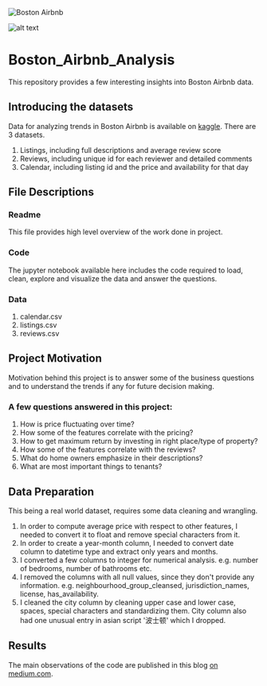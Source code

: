 ![Boston Airbnb](https://www.google.com/url?sa=i&source=images&cd=&cad=rja&uact=8&ved=2ahUKEwj25oPWmpzlAhWwzIUKHW5TDlMQjhx6BAgBEAI&url=http%3A%2F%2Fmassrealestatelawblog.com%2F2018%2F11%2F13%2Fairbnb-seeks-federal-injunction-against-boston-short-term-rental-rules%2F&psig=AOvVaw1Kw_p1JDPGljDlXZy--iwp&ust=1571158119900165)

![alt text](http://url/to/img.png)

# Boston_Airbnb_Analysis
This repository provides a few interesting insights into Boston Airbnb data.

## Introducing the datasets
Data for analyzing trends in Boston Airbnb is available on [kaggle](https://www.kaggle.com/airbnb/boston).
There are 3 datasets. 
  1. Listings, including full descriptions and average review score 
  2. Reviews, including unique id for each reviewer and detailed comments 
  3. Calendar, including listing id and the price and availability for that day
  
## File Descriptions
### Readme
This file provides high level overview of the work done in project.
### Code
The jupyter notebook available here includes the code required to load, clean, explore and visualize the data and answer the questions.
### Data
1. calendar.csv 
2. listings.csv
3. reviews.csv

## Project Motivation
Motivation behind this project is to answer some of the business questions and to understand the trends if any for future decision making.

### A few questions answered in this project:
1. How is price fluctuating over time?
2. How some of the features correlate with the pricing?
3. How to get maximum return by investing in right place/type of property?
4. How some of the features correlate with the reviews?
5. What do home owners emphasize in their descriptions?
6. What are most important things to tenants?

## Data Preparation
This being a real world dataset, requires some data cleaning and wrangling.

1. In order to compute average price with respect to other features, I needed to convert it to float and remove special characters from it.
2. In order to create a year-month column, I needed to convert date column to datetime type and extract only years and months.
3. I converted a few columns to integer for numerical analysis. e.g. number of bedrooms, number of bathrooms etc.
4. I removed the columns with all null values, since they don't provide any information. e.g. neighbourhood_group_cleansed, jurisdiction_names, license, has_availability.
5. I cleaned the city column by cleaning upper case and lower case, spaces, special characters and standardizing them. City column also had one unusual entry in asian script '波士顿' which I dropped. 

## Results
The main observations of the code are published in this blog [on medium.com](https://medium.com/@amrutakulkarni9812/boston-airbnb-analysis-90564e8a44fb?sk=dacbfd0d9cd59060215de3bc7ed3b938).
